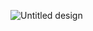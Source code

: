![Untitled design](https://github.com/user-attachments/assets/abc3fe7f-bce1-4ac8-b9b9-e20518fd06eb)
